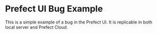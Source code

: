 # Prefect UI Bug Example

This is a simple example of a bug in the Prefect UI. It is replicable in both local server and Prefect Cloud.
